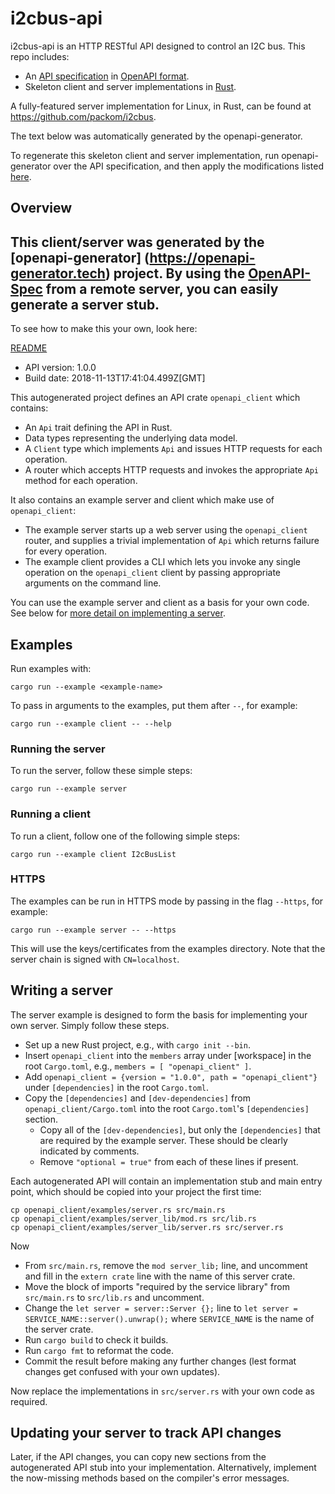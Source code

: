 # i2cbus-api

i2cbus-api is an HTTP RESTful API designed to control an I2C bus.  This repo includes:
- An [API specification](https://github.com/packom/i2cbus-api/blob/master/api/openapi.yaml) in [OpenAPI format](https://github.com/OAI/OpenAPI-Specification/).
- Skeleton client and server implementations in [Rust](https://www.rust-lang.org/).

A fully-featured server implementation for Linux, in Rust, can be found at https://github.com/packom/i2cbus.

The text below was automatically generated by the openapi-generator.

To regenerate this skeleton client and server implementation, run openapi-generator over the API specification, and then apply the modifications listed [here](https://github.com/packom/i2cbus-api/blob/master/notes/changes.txt). 

## Overview
This client/server was generated by the [openapi-generator]
(https://openapi-generator.tech) project.
By using the [OpenAPI-Spec](https://github.com/OAI/OpenAPI-Specification) from a remote server, you can easily generate a server stub.
-

To see how to make this your own, look here:

[README]((https://openapi-generator.tech))

- API version: 1.0.0
- Build date: 2018-11-13T17:41:04.499Z[GMT]

This autogenerated project defines an API crate `openapi_client` which contains:
* An `Api` trait defining the API in Rust.
* Data types representing the underlying data model.
* A `Client` type which implements `Api` and issues HTTP requests for each operation.
* A router which accepts HTTP requests and invokes the appropriate `Api` method for each operation.

It also contains an example server and client which make use of `openapi_client`:
* The example server starts up a web server using the `openapi_client` router,
  and supplies a trivial implementation of `Api` which returns failure for every operation.
* The example client provides a CLI which lets you invoke any single operation on the
  `openapi_client` client by passing appropriate arguments on the command line.

You can use the example server and client as a basis for your own code.
See below for [more detail on implementing a server](#writing-a-server).


## Examples

Run examples with:

```
cargo run --example <example-name>
```

To pass in arguments to the examples, put them after `--`, for example:

```
cargo run --example client -- --help
```

### Running the server
To run the server, follow these simple steps:

```
cargo run --example server
```

### Running a client
To run a client, follow one of the following simple steps:

```
cargo run --example client I2cBusList
```

### HTTPS
The examples can be run in HTTPS mode by passing in the flag `--https`, for example:

```
cargo run --example server -- --https
```

This will use the keys/certificates from the examples directory. Note that the server chain is signed with
`CN=localhost`.


## Writing a server

The server example is designed to form the basis for implementing your own server. Simply follow these steps.

* Set up a new Rust project, e.g., with `cargo init --bin`.
* Insert `openapi_client` into the `members` array under [workspace] in the root `Cargo.toml`, e.g., `members = [ "openapi_client" ]`.
* Add `openapi_client = {version = "1.0.0", path = "openapi_client"}` under `[dependencies]` in the root `Cargo.toml`.
* Copy the `[dependencies]` and `[dev-dependencies]` from `openapi_client/Cargo.toml` into the root `Cargo.toml`'s `[dependencies]` section.
  * Copy all of the `[dev-dependencies]`, but only the `[dependencies]` that are required by the example server. These should be clearly indicated by comments.
  * Remove `"optional = true"` from each of these lines if present.

Each autogenerated API will contain an implementation stub and main entry point, which should be copied into your project the first time:
```
cp openapi_client/examples/server.rs src/main.rs
cp openapi_client/examples/server_lib/mod.rs src/lib.rs
cp openapi_client/examples/server_lib/server.rs src/server.rs
```

Now

* From `src/main.rs`, remove the `mod server_lib;` line, and uncomment and fill in the `extern crate` line with the name of this server crate.
* Move the block of imports "required by the service library" from `src/main.rs` to `src/lib.rs` and uncomment.
* Change the `let server = server::Server {};` line to `let server = SERVICE_NAME::server().unwrap();` where `SERVICE_NAME` is the name of the server crate.
* Run `cargo build` to check it builds.
* Run `cargo fmt` to reformat the code.
* Commit the result before making any further changes (lest format changes get confused with your own updates).

Now replace the implementations in `src/server.rs` with your own code as required.

## Updating your server to track API changes

Later, if the API changes, you can copy new sections  from the autogenerated API stub into your implementation.
Alternatively, implement the now-missing methods based on the compiler's error messages.
